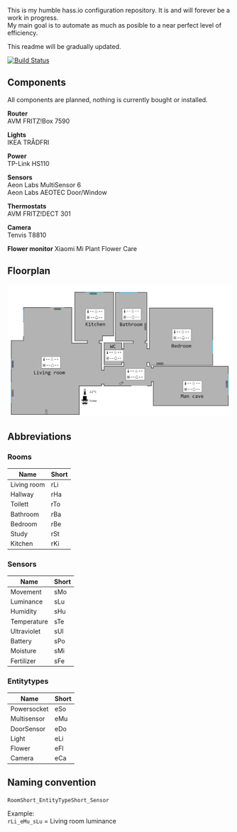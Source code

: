 This is my humble hass.io configuration repository. It is and will forever be a work in progress.  
My main goal is to automate as much as posible to a near perfect level of efficiency.

This readme will be gradually updated.

[![Build Status](https://travis-ci.org/Alexxtheonly/home-assistant-backup.svg?branch=master)](https://travis-ci.org/Alexxtheonly/home-assistant-backup)

## Components
All components are planned, nothing is currently bought or installed.

**Router**  
AVM FRITZ!Box 7590

**Lights**  
IKEA TRÅDFRI

**Power**  
TP-Link HS110

**Sensors**  
Aeon Labs MultiSensor 6  
Aeon Labs AEOTEC Door/Window

**Thermostats**  
AVM FRITZ!DECT 301

**Camera**  
Tenvis T8810

**Flower monitor**
Xiaomi Mi Plant Flower Care

## Floorplan
![Image of floorplan](/images/floorplan.png)

## Abbreviations
### Rooms
|Name|Short|
|---|---|
|Living room|rLi|
|Hallway|rHa|
|Toilett|rTo|
|Bathroom|rBa|
|Bedroom|rBe|
|Study|rSt|
|Kitchen|rKi|

### Sensors

|Name|Short|
|---|---|
|Movement|sMo|
|Luminance|sLu|
|Humidity|sHu|
|Temperature|sTe|
|Ultraviolet|sUl|
|Battery|sPo|
|Moisture|sMi|
|Fertilizer|sFe|

### Entitytypes

|Name|Short|
|---|---|
|Powersocket|eSo|
|Multisensor|eMu|
|DoorSensor|eDo
|Light|eLi|
|Flower|eFl|
|Camera|eCa|

## Naming convention

`RoomShort_EntityTypeShort_Sensor`  

Example:  
`rLi_eMu_sLu` = Living room luminance